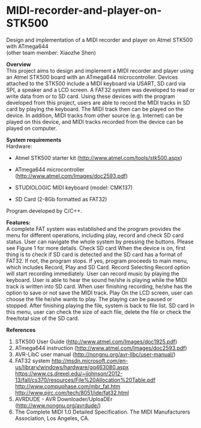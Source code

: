 # MIDI-recorder-and-player-on-STK500

Design and implementation of a MIDI recorder and player on Atmel STK500 with ATmega644  
(other team member: Xiaozhe Shen)

**Overview**  
This project aims to design and implement a MIDI recorder and player using an Atmel STK500 board with an ATmega644 microcontroller. Devices attached to the STK500 include a MIDI keyboard via USART, SD card via SPI, a speaker and a LCD screen. A FAT32 system was developed to read or write data from or to SD card. Using these devices with the program developed from this project, users are able to record the MIDI tracks in SD card by playing the keyboard. The MIDI track then can be played on the device. In addition, MIDI tracks from other source (e.g. Internet) can be played on this device, and MIDI tracks recorded from the device can be played on computer. 

**System requirements**  
Hardware:
* Atmel STK500 starter kit (http://www.atmel.com/tools/stk500.aspx)

* ATmega644 microcontroller (http://www.atmel.com/Images/doc2593.pdf)

* STUDIOLOGIC MIDI keyboard (model: CMK137)

* SD Card (2-8Gb formatted as FAT32)

Program developed by C/C++.

**Features:**  
A complete FAT system was established and the program provides the menu for different operations, including play, record and check SD card status. User can navigate the whole system by pressing the buttons. Please see Figure 1 for more details. 
Check SD card
When the device is on, first thing is to check if SD card is detected and the SD card has a format of FAT32. If not, the program stops. If yes, program proceeds to main menu, which includes Record, Play and SD Card.
Record
Selecting Record option will start recording immediately. User can record music by playing the keyboard. User is able to hear the sound he/she is playing while the MIDI track is written into SD card. When user finishing recording, he/she has the option to save or not save the MIDI track.
Play
On the LCD screen, user can choose the file he/she wants to play. The playing can be paused or stopped. After finishing playing the file, system is back to file list.
SD card
In this menu, user can check the size of each file, delete the file or check the free/total size of the SD card.

**References**  
1. STK500 User Guide (http://www.atmel.com/Images/doc1925.pdf)
2. ATmega644 instruction (http://www.atmel.com/Images/doc2593.pdf)
3. AVR-LibC user manual (http://nongnu.org/avr-libc/user-manual/)
4. FAT32 system
http://msdn.microsoft.com/en-us/library/windows/hardware/gg463080.aspx
https://www.cs.drexel.edu/~jjohnson/2012-13/fall/cs370/resources/File%20Allocation%20Table.pdf
http://www.compuphase.com/mbr_fat.htm
http://www.pjrc.com/tech/8051/ide/fat32.html
5. AVRDUDE - AVR Downloader/UploaDEr (http://www.nongnu.org/avrdude/)
6. The Complete MIDI 1.0 Detailed Specification. The MIDI Manufacturers Association, Los Angeles, CA.

